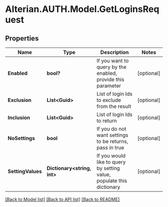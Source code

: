 # Alterian.AUTH.Model.GetLoginsRequest

## Properties

Name | Type | Description | Notes
------------ | ------------- | ------------- | -------------
**Enabled** | **bool?** | If you want to query by the enabled, provide this parameter | [optional] 
**Exclusion** | **List&lt;Guid&gt;** | List of login Ids to exclude from the result | [optional] 
**Inclusion** | **List&lt;Guid&gt;** | List of login Ids to return | [optional] 
**NoSettings** | **bool** | If you do not want settings to be returns, pass in true | [optional] 
**SettingValues** | **Dictionary&lt;string, int&gt;** | If you would like to query by setting value, populate this dictionary | [optional] 

[[Back to Model list]](../README.md#documentation-for-models) [[Back to API list]](../README.md#documentation-for-api-endpoints) [[Back to README]](../README.md)

